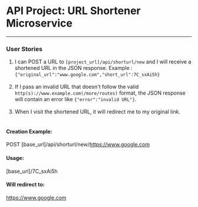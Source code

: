 # API Project: URL Shortener Microservice
<hr>

### User Stories

1. I can POST a URL to `[project_url]/api/shorturl/new` and I will receive a shortened URL in the JSON response. Example : `{"original_url":"www.google.com","short_url":7C_sxAi5h}`
<br><br>
2. If I pass an invalid URL that doesn't follow the valid `http(s)://www.example.com(/more/routes)` format, the JSON response will contain an error like `{"error":"invalid URL"}`. 
<br><br>
3. When I visit the shortened URL, it will redirect me to my original link.
<br><br>

#### Creation Example:

POST [base_url]/api/shorturl/new/https://www.google.com

#### Usage:

[base_url]/7C_sxAi5h

#### Will redirect to:

https://www.google.com
